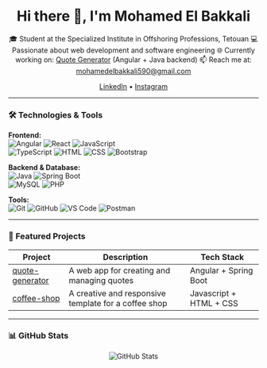 <h1 align="center">Hi there 👋, I'm Mohamed El Bakkali</h1>

<p align="center">
🎓 Student at the Specialized Institute in Offshoring Professions, Tetouan  
💻 Passionate about web development and software engineering  
🌐 Currently working on: <a href="https://github.com/MOHAMED-ELBAKKALI/quote-generator-full">Quote Generator</a> (Angular + Java backend)  
📫 Reach me at: <a href="mailto:mohamedelbakkali590@gmail.com">mohamedelbakkali590@gmail.com</a>  
</p>

<p align="center">
  <a href="https://www.linkedin.com/in/mohamed-el-bakkali-26a261348">LinkedIn</a> •
  <a href="https://www.instagram.com/mohamed.elbakkali_">Instagram</a>
</p>

---

### 🛠️ Technologies & Tools

**Frontend:**  
![Angular](https://img.shields.io/badge/-Angular-DD0031?style=flat&logo=angular&logoColor=white) 
![React](https://img.shields.io/badge/-React-20232A?style=flat&logo=react&logoColor=61DAFB) 
![JavaScript](https://img.shields.io/badge/-JavaScript-F7DF1E?style=flat&logo=javascript&logoColor=black)  
![TypeScript](https://img.shields.io/badge/-TypeScript-3178C6?style=flat&logo=typescript&logoColor=white) 
![HTML](https://img.shields.io/badge/-HTML5-E34F26?style=flat&logo=html5&logoColor=white) 
![CSS](https://img.shields.io/badge/-CSS3-1572B6?style=flat&logo=css3&logoColor=white) 
![Bootstrap](https://img.shields.io/badge/-Bootstrap-563D7C?style=flat&logo=bootstrap&logoColor=white)

**Backend & Database:**  
![Java](https://img.shields.io/badge/-Java-007396?style=flat&logo=java&logoColor=white) 
![Spring Boot](https://img.shields.io/badge/-SpringBoot-6DB33F?style=flat&logo=spring-boot&logoColor=white)  
![MySQL](https://img.shields.io/badge/-MySQL-4479A1?style=flat&logo=mysql&logoColor=white) 
![PHP](https://img.shields.io/badge/-PHP-777BB4?style=flat&logo=php&logoColor=white)  

**Tools:**  
![Git](https://img.shields.io/badge/-Git-F05032?style=flat&logo=git&logoColor=white) 
![GitHub](https://img.shields.io/badge/-GitHub-181717?style=flat&logo=github&logoColor=white) 
![VS Code](https://img.shields.io/badge/-VS%20Code-007ACC?style=flat&logo=visual-studio-code&logoColor=white) 
![Postman](https://img.shields.io/badge/-Postman-FF6C37?style=flat&logo=postman&logoColor=white)

---

### 🚀 Featured Projects

| Project | Description | Tech Stack |
|--------|-------------|------------|
| [quote-generator](https://github.com/MOHAMED-ELBAKKALI/quote-generator-full) | A web app for creating and managing quotes | Angular + Spring Boot |
| [coffee-shop](https://github.com/MOHAMED-ELBAKKALI/CoffeeShop.git) | A creative and responsive template for a coffee shop | Javascript + HTML + CSS | 
---

### 📊 GitHub Stats

<p align="center">
  <img src="https://github-readme-stats.vercel.app/api?username=MOHAMED-ELBAKKALI&show_icons=true&theme=tokyonight" alt="GitHub Stats" />
</p>
